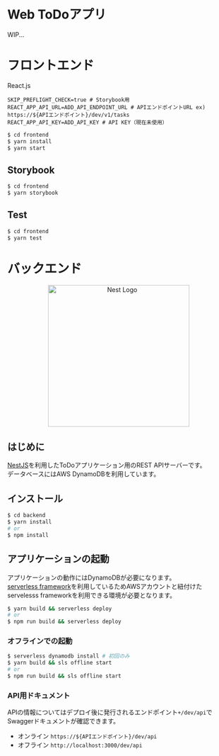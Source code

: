 # Web ToDoアプリ

WIP...

# フロントエンド

React.js

```bash:.env
SKIP_PREFLIGHT_CHECK=true # Storybook用
REACT_APP_API_URL=ADD_API_ENDPOINT_URL # APIエンドポイントURL ex) https://${APIエンドポイント}/dev/v1/tasks
REACT_APP_API_KEY=ADD_API_KEY # API KEY（現在未使用）
```

```bash
$ cd frontend
$ yarn install
$ yarn start
```

## Storybook

```bash
$ cd frontend
$ yarn storybook
```

## Test

```bash
$ cd frontend
$ yarn test
```

# バックエンド

<p align="center">
  <a href="http://nestjs.com/" target="blank"><img src="https://nestjs.com/img/logo_text.svg" width="320" alt="Nest Logo" /></a>
</p>

## はじめに

[NestJS](https://github.com/nestjs/nest)を利用したToDoアプリケーション用のREST APIサーバーです。  
データベースにはAWS DynamoDBを利用しています。

## インストール

```bash
$ cd backend
$ yarn install
# or
$ npm install
```

## アプリケーションの起動

アプリケーションの動作にはDynamoDBが必要になります。  
[serverless framework](https://www.serverless.com/)を利用しているためAWSアカウントと紐付けたservelesss frameworkを利用できる環境が必要となります。

```bash
$ yarn build && serverless deploy
# or
$ npm run build && serverless deploy
```

### オフラインでの起動

```bash
$ serverless dynamodb install # 初回のみ
$ yarn build && sls offline start
# or
$ npm run build && sls offline start
```

### API用ドキュメント

APIの情報についてはデプロイ後に発行されるエンドポイント`+/dev/api`でSwaggerドキュメントが確認できます。  

- オンライン
`https://${APIエンドポイント}/dev/api`
- オフライン
`http://localhost:3000/dev/api`

